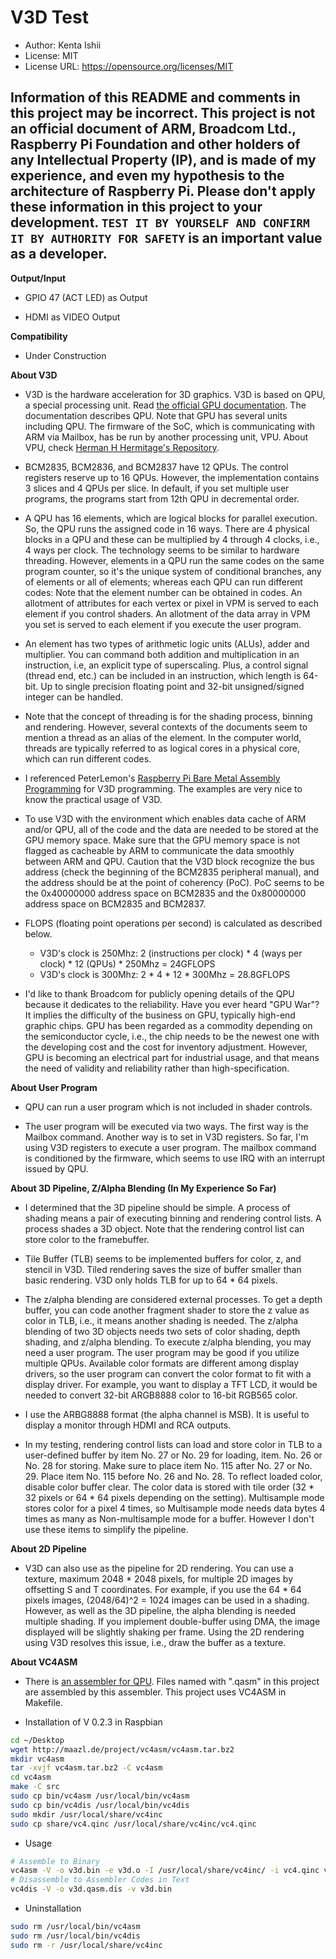 # V3D Test

* Author: Kenta Ishii
* License: MIT
* License URL: https://opensource.org/licenses/MIT

## Information of this README and comments in this project may be incorrect. This project is not an official document of ARM, Broadcom Ltd., Raspberry Pi Foundation and other holders of any Intellectual Property (IP), and is made of my experience, and even my hypothesis to the architecture of Raspberry Pi. Please don't apply these information in this project to your development. `TEST IT BY YOURSELF AND CONFIRM IT BY AUTHORITY FOR SAFETY` is an important value as a developer.

**Output/Input**

* GPIO 47 (ACT LED) as Output

* HDMI as VIDEO Output

**Compatibility**

* Under Construction

**About V3D**

* V3D is the hardware acceleration for 3D graphics. V3D is based on QPU, a special processing unit. Read [the official GPU documentation](https://www.raspberrypi.org/documentation/hardware/raspberrypi/bcm2835/README.md). The documentation describes QPU. Note that GPU has several units including QPU. The firmware of the SoC, which is communicating with ARM via Mailbox, has be run by another processing unit, VPU. About VPU, check [Herman H Hermitage's Repository](https://github.com/hermanhermitage/videocoreiv).

* BCM2835, BCM2836, and BCM2837 have 12 QPUs. The control registers reserve up to 16 QPUs. However, the implementation contains 3 slices and 4 QPUs per slice. In default, if you set multiple user programs, the programs start from 12th QPU in decremental order.

* A QPU has 16 elements, which are logical blocks for parallel execution. So, the QPU runs the assigned code in 16 ways. There are 4 physical blocks in a QPU and these can be multiplied by 4 through 4 clocks, i.e., 4 ways per clock. The technology seems to be similar to hardware threading. However, elements in a QPU run the same codes on the same program counter, so it's the unique system of conditional branches, any of elements or all of elements; whereas each QPU can run different codes: Note that the element number can be obtained in codes. An allotment of attributes for each vertex or pixel in VPM is served to each element if you control shaders. An allotment of the data array in VPM you set is served to each element if you execute the user program.

* An element has two types of arithmetic logic units (ALUs), adder and multiplier. You can command both addition and multiplication in an instruction, i.e, an explicit type of superscaling. Plus, a control signal (thread end, etc.) can be included in an instruction, which length is 64-bit. Up to single precision floating point and 32-bit unsigned/signed integer can be handled.

* Note that the concept of threading is for the shading process, binning and rendering. However, several contexts of the documents seem to mention a thread as an alias of the element. In the computer world, threads are typically referred to as logical cores in a physical core, which can run different codes.

* I referenced PeterLemon's [Raspberry Pi Bare Metal Assembly Programming](https://github.com/PeterLemon/RaspberryPi) for V3D programming. The examples are very nice to know the practical usage of V3D.

* To use V3D with the environment which enables data cache of ARM and/or QPU, all of the code and the data are needed to be stored at the GPU memory space. Make sure that the GPU memory space is not flagged as cacheable by ARM to communicate the data smoothly between ARM and QPU. Caution that the V3D block recognize the bus address (check the beginning of the BCM2835 peripheral manual), and the address should be at the point of coherency (PoC). PoC seems to be the 0x40000000 address space on BCM2835 and the 0x80000000 address space on BCM2835 and BCM2837.

* FLOPS (floating point operations per second) is calculated as described below.
	* V3D's clock is 250Mhz: 2 (instructions per clock) * 4 (ways per clock) * 12 (QPUs) * 250Mhz = 24GFLOPS
	* V3D's clock is 300Mhz: 2 * 4 * 12 * 300Mhz = 28.8GFLOPS

* I'd like to thank Broadcom for publicly opening details of the QPU because it dedicates to the reliability. Have you ever heard "GPU War"? It implies the difficulty of the business on GPU, typically high-end graphic chips. GPU has been regarded as a commodity depending on the semiconductor cycle, i.e., the chip needs to be the newest one with the developing cost and the cost for inventory adjustment. However, GPU is becoming an electrical part for industrial usage, and that means the need of validity and reliability rather than high-specification.

**About User Program**

* QPU can run a user program which is not included in shader controls.

* The user program will be executed via two ways. The first way is the Mailbox command. Another way is to set in V3D registers. So far, I'm using V3D registers to execute a user program. The mailbox command is conditioned by the firmware, which seems to use IRQ with an interrupt issued by QPU.

**About 3D Pipeline, Z/Alpha Blending (In My Experience So Far)**

* I determined that the 3D pipeline should be simple. A process of shading means a pair of executing binning and rendering control lists. A process shades a 3D object. Note that the rendering control list can store color to the framebuffer.

* Tile Buffer (TLB) seems to be implemented buffers for color, z, and stencil in V3D. Tiled rendering saves the size of buffer smaller than basic rendering. V3D only holds TLB for up to 64 * 64 pixels.

* The z/alpha blending are considered external processes. To get a depth buffer, you can code another fragment shader to store the z value as color in TLB, i.e., it means another shading is needed. The z/alpha blending of two 3D objects needs two sets of color shading, depth shading, and z/alpha blending. To execute z/alpha blending, you may need a user program. The user program may be good if you utilize multiple QPUs. Available color formats are different among display drivers, so the user program can convert the color format to fit with a display driver. For example, you want to display a TFT LCD, it would be needed to convert 32-bit ARGB8888 color to 16-bit RGB565 color.

* I use the ARBG8888 format (the alpha channel is MSB). It is useful to display a monitor through HDMI and RCA outputs.

* In my testing, rendering control lists can load and store color in TLB to a user-defined buffer by item No. 27 or No. 29 for loading, item. No. 26 or No. 28 for storing. Make sure to place item No. 115 after No. 27 or No. 29. Place item No. 115 before No. 26 and No. 28. To reflect loaded color, disable color buffer clear. The color data is stored with tile order (32 * 32 pixels or 64 * 64 pixels depending on the setting). Multisample mode stores color for a pixel 4 times, so Multisample mode needs data bytes 4 times as many as Non-multisample mode for a buffer. However I don't use these items to simplify the pipeline.

**About 2D Pipeline**

* V3D can also use as the pipeline for 2D rendering. You can use a texture, maximum 2048 * 2048 pixels, for multiple 2D images by offsetting S and T coordinates. For example, if you use the 64 * 64 pixels images, (2048/64)^2 = 1024 images can be used in a shading. However, as well as the 3D pipeline, the alpha blending is needed multiple shading. If you implement double-buffer using DMA, the image displayed will be slightly shaking per frame. Using the 2D rendering using V3D resolves this issue, i.e., draw the buffer as a texture.

**About VC4ASM**

* There is [an assembler for QPU](http://maazl.de/project/vc4asm/doc/index.html). Files named with ".qasm" in this project are assembled by this assembler. This project uses VC4ASM in Makefile.

* Installation of V 0.2.3 in Raspbian

```bash
cd ~/Desktop
wget http://maazl.de/project/vc4asm/vc4asm.tar.bz2
mkdir vc4asm
tar -xvjf vc4asm.tar.bz2 -C vc4asm
cd vc4asm
make -C src
sudo cp bin/vc4asm /usr/local/bin/vc4asm
sudo cp bin/vc4dis /usr/local/bin/vc4dis
sudo mkdir /usr/local/share/vc4inc
sudo cp share/vc4.qinc /usr/local/share/vc4inc/vc4.qinc
```

* Usage

```bash
# Assemble to Binary
vc4asm -V -o v3d.bin -e v3d.o -I /usr/local/share/vc4inc/ -i vc4.qinc v3d.qasm
# Disassemble to Assembler Codes in Text
vc4dis -V -o v3d.qasm.dis -v v3d.bin
```

* Uninstallation

```bash
sudo rm /usr/local/bin/vc4asm
sudo rm /usr/local/bin/vc4dis
sudo rm -r /usr/local/share/vc4inc
```
